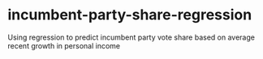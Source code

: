# incumbent-party-share-regression
Using regression to predict incumbent party vote share based on average recent growth in personal income
